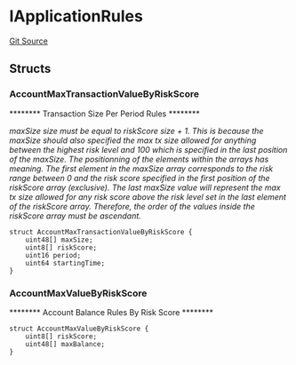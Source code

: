 # IApplicationRules
[Git Source](https://github.com/thrackle-io/tron/blob/a542d218e58cfe9de74725f5f4fd3ffef34da456/src/protocol/economic/ruleProcessor/RuleDataInterfaces.sol)


## Structs
### AccountMaxTransactionValueByRiskScore
******** Transaction Size Per Period Rules ********

*maxSize size must be equal to riskScore size + 1.
This is because the maxSize should also specified the max tx
size allowed for anything between the highest risk level and 100
which is specified in the last position of the maxSize.
The positionning of the elements within the arrays has meaning.
The first element in the maxSize array corresponds to the risk
range between 0 and the risk score specified in the first position
of the riskScore array (exclusive). The last maxSize value
will represent the max tx size allowed for any risk score above
the risk level set in the last element of the riskScore array.
Therefore, the order of the values inside the riskScore
array must be ascendant.*


```solidity
struct AccountMaxTransactionValueByRiskScore {
    uint48[] maxSize;
    uint8[] riskScore;
    uint16 period;
    uint64 startingTime;
}
```

### AccountMaxValueByRiskScore
******** Account Balance Rules By Risk Score ********


```solidity
struct AccountMaxValueByRiskScore {
    uint8[] riskScore;
    uint48[] maxBalance;
}
```

